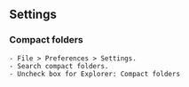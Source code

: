## Settings

### Compact folders
    - File > Preferences > Settings.  
    - Search compact folders.  
    - Uncheck box for Explorer: Compact folders